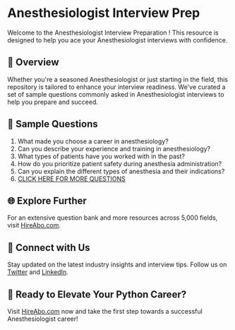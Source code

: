 # Anesthesiologist Interview Prep

Welcome to the Anesthesiologist Interview Preparation ! This resource is designed to help you ace your Anesthesiologist interviews with confidence.

## 🚀 Overview

Whether you're a seasoned Anesthesiologist or just starting in the field, this repository is tailored to enhance your interview readiness. We've curated a set of sample questions commonly asked in Anesthesiologist interviews to help you prepare and succeed.

## 📝 Sample Questions

1. What made you choose a career in anesthesiology?
2. Can you describe your experience and training in anesthesiology?
3. What types of patients have you worked with in the past?
4. How do you prioritize patient safety during anesthesia administration?
5. Can you explain the different types of anesthesia and their indications?
6. [CLICK HERE FOR MORE QUESTIONS](https://hireabo.com/job/2_1_6/Anesthesiologist)

## 🌐 Explore Further

For an extensive question bank and more resources across 5,000 fields, visit [HireAbo.com](https://www.hireabo.com).

## 📱 Connect with Us

Stay updated on the latest industry insights and interview tips. Follow us on [Twitter](https://twitter.com/hireabo) and [LinkedIn](https://www.linkedin.com/in/hire-abo-3609972a8/).

## 🚀 Ready to Elevate Your Python Career?

Visit [HireAbo.com](https://www.hireabo.com) now and take the first step towards a successful Anesthesiologist career!